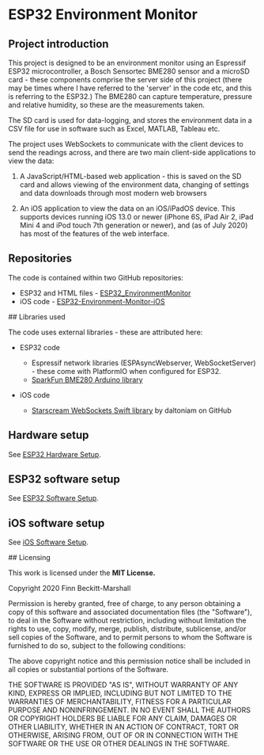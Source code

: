 # ESP32 Environment Monitor

## Project introduction

This project is designed to be an environment monitor using an Espressif ESP32 microcontroller, a Bosch Sensortec BME280 sensor and a microSD card - these components comprise the server side of this project (there may be times where I have referred to the 'server' in the code etc, and this is referring to the ESP32.) The BME280 can capture temperature, pressure and relative humidity, so these are the measurements taken.

The SD card is used for data-logging, and stores the environment data in a CSV file for use in software such as Excel, MATLAB, Tableau etc.

The project uses WebSockets to communicate with the client devices to send the readings across, and there are two main client-side applications to view the data:

1. A JavaScript/HTML-based web application - this is saved on the SD card and allows viewing of the environment data, changing of settings and data downloads through most modern web browsers

2. An iOS application to view the data on an iOS/iPadOS device. This supports devices running iOS 13.0 or newer (iPhone 6S, iPad Air 2, iPad Mini 4 and iPod touch 7th generation or newer), and (as of July 2020) has most of the features of the web interface.

## Repositories

The code is contained within two GitHub repositories:

- ESP32 and HTML files - [ESP32_EnvironmentMonitor](https://github.com/fbm3334/ESP32_EnvironmentMonitor)
- iOS code - [ESP32-Environment-Monitor-iOS](https://github.com/fbm3334/ESP32-Environment-Monitor-iOS)

## Libraries used

The code uses external libraries - these are attributed here:

- ESP32 code
  - Espressif network libraries (ESPAsyncWebserver, WebSocketServer) - these come with PlatformIO when configured for ESP32.
  - [SparkFun BME280 Arduino library](https://github.com/sparkfun/SparkFun_BME280_Arduino_Library)

- iOS code
  - [Starscream WebSockets Swift library](https://github.com/daltoniam/Starscream) by daltoniam on GitHub

## Hardware setup

See [ESP32 Hardware Setup](ESP32HWSetup.md).

## ESP32 software setup

See [ESP32 Software Setup](ESP32SWSetup.md).

## iOS software setup

See [iOS Software Setup](EnvMoniOSSetup.md).

## Licensing

This work is licensed under the **MIT License.**

Copyright 2020 Finn Beckitt-Marshall

Permission is hereby granted, free of charge, to any person obtaining a copy of this software and associated documentation files (the "Software"), to deal in the Software without restriction, including without limitation the rights to use, copy, modify, merge, publish, distribute, sublicense, and/or sell copies of the Software, and to permit persons to whom the Software is furnished to do so, subject to the following conditions:

The above copyright notice and this permission notice shall be included in all copies or substantial portions of the Software.

THE SOFTWARE IS PROVIDED "AS IS", WITHOUT WARRANTY OF ANY KIND, EXPRESS OR IMPLIED, INCLUDING BUT NOT LIMITED TO THE WARRANTIES OF MERCHANTABILITY, FITNESS FOR A PARTICULAR PURPOSE AND NONINFRINGEMENT. IN NO EVENT SHALL THE AUTHORS OR COPYRIGHT HOLDERS BE LIABLE FOR ANY CLAIM, DAMAGES OR OTHER LIABILITY, WHETHER IN AN ACTION OF CONTRACT, TORT OR OTHERWISE, ARISING FROM, OUT OF OR IN CONNECTION WITH THE SOFTWARE OR THE USE OR OTHER DEALINGS IN THE SOFTWARE.
